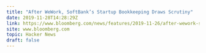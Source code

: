 ```yaml
---
title: "After WeWork, SoftBank’s Startup Bookkeeping Draws Scrutiny"
date: 2019-11-28T14:28:29Z
link: https://www.bloomberg.com/news/features/2019-11-26/after-wework-softbank-s-startup-bookkeeping-draws-scrutiny?utm_medium=RSS&utm_source=hune
site: www.bloomberg.com
topic: Hacker News
draft: false
---
```

